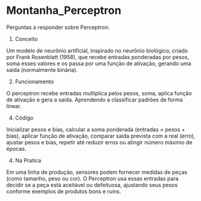 # Montanha_Perceptron

Perguntas a responder sobre Perceptron:

1. Conceito 

Um modelo de neurônio artificial, inspirado no neurônio biológico, criado por Frank Rosenblatt (1958), que recebe entradas ponderadas por pesos, 
soma esses valores e os passa por uma função de ativação, gerando uma saída (normalmente binária).

2. Funcionamento

O perceptron recebe entradas multiplica pelos pesos, soma, aplica função de ativação e gera a saída. Aprendendo a classificar padrões de forma linear.

4. Código 

Inicializar pesos e bias, calcular a soma ponderada (entradas × pesos + bias), aplicar função de ativação, 
comparar saída prevista com a real (erro), ajustar pesos e bias, repetir até reduzir erros ou atingir número máximo de épocas.

4. Na Pratica 

Em uma linha de produção, sensores podem fornecer medidas de peças (como tamanho, peso ou cor). 
O Perceptron usa essas entradas para decidir se a peça está aceitável ou defeituosa, ajustando seus pesos conforme exemplos de produtos bons e ruins.
